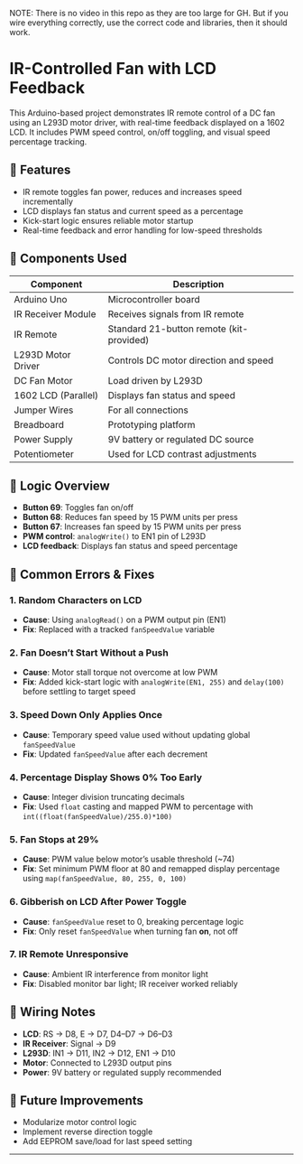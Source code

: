 NOTE: There is no video in this repo as they are too large for GH. But if you wire everything correctly, use the correct code and libraries, then it should work.

# IR-Controlled Fan with LCD Feedback

This Arduino-based project demonstrates IR remote control of a DC fan using an L293D motor driver, with real-time feedback displayed on a 1602 LCD. It includes PWM speed control, on/off toggling, and visual speed percentage tracking.

## 🎯 Features

- IR remote toggles fan power, reduces and increases speed incrementally
- LCD displays fan status and current speed as a percentage
- Kick-start logic ensures reliable motor startup
- Real-time feedback and error handling for low-speed thresholds

## 🧰 Components Used

| Component            | Description                                     |
|----------------------|-------------------------------------------------|
| Arduino Uno          | Microcontroller board                           |
| IR Receiver Module   | Receives signals from IR remote                 |
| IR Remote            | Standard 21-button remote (kit-provided)        |
| L293D Motor Driver   | Controls DC motor direction and speed           |
| DC Fan Motor         | Load driven by L293D                            |
| 1602 LCD (Parallel)  | Displays fan status and speed                   |
| Jumper Wires         | For all connections                             |
| Breadboard           | Prototyping platform                            |
| Power Supply         | 9V battery or regulated DC source               |
| Potentiometer        | Used for LCD contrast adjustments               |

## 🧠 Logic Overview

- **Button 69**: Toggles fan on/off
- **Button 68**: Reduces fan speed by 15 PWM units per press
- **Button 67**: Increases fan speed by 15 PWM units per press
- **PWM control**: `analogWrite()` to EN1 pin of L293D
- **LCD feedback**: Displays fan status and speed percentage

## 🐞 Common Errors & Fixes

### 1. **Random Characters on LCD**
- **Cause**: Using `analogRead()` on a PWM output pin (EN1)
- **Fix**: Replaced with a tracked `fanSpeedValue` variable

### 2. **Fan Doesn’t Start Without a Push**
- **Cause**: Motor stall torque not overcome at low PWM
- **Fix**: Added kick-start logic with `analogWrite(EN1, 255)` and `delay(100)` before settling to target speed

### 3. **Speed Down Only Applies Once**
- **Cause**: Temporary speed value used without updating global `fanSpeedValue`
- **Fix**: Updated `fanSpeedValue` after each decrement

### 4. **Percentage Display Shows 0% Too Early**
- **Cause**: Integer division truncating decimals
- **Fix**: Used `float` casting and mapped PWM to percentage with `int((float(fanSpeedValue)/255.0)*100)`

### 5. **Fan Stops at 29%**
- **Cause**: PWM value below motor’s usable threshold (~74)
- **Fix**: Set minimum PWM floor at 80 and remapped display percentage using `map(fanSpeedValue, 80, 255, 0, 100)`

### 6. **Gibberish on LCD After Power Toggle**
- **Cause**: `fanSpeedValue` reset to 0, breaking percentage logic
- **Fix**: Only reset `fanSpeedValue` when turning fan **on**, not off

### 7. **IR Remote Unresponsive**
- **Cause**: Ambient IR interference from monitor light
- **Fix**: Disabled monitor bar light; IR receiver worked reliably

## 📐 Wiring Notes

- **LCD**: RS → D8, E → D7, D4–D7 → D6–D3
- **IR Receiver**: Signal → D9
- **L293D**: IN1 → D11, IN2 → D12, EN1 → D10
- **Motor**: Connected to L293D output pins
- **Power**: 9V battery or regulated supply recommended

## 🚀 Future Improvements

- Modularize motor control logic
- Implement reverse direction toggle
- Add EEPROM save/load for last speed setting

---

